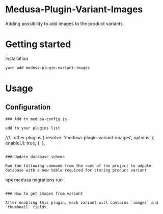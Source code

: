 # Medusa-Plugin-Variant-Images

Adding possibility to add images to the product variants.

# Getting started

Installation

```bash
yarn add medusa-plugin-variant-images
```

# Usage

## Configuration

```
### Add to medusa-config.js

add to your plugins list

```

///...other plugins
{
resolve: 'medusa-plugin-variant-images',
options: {
enableUI: true,
},
},

```

### Update database schema

Run the following command from the root of the project to udpate database with a new table required for storing product variant

```

npx medusa migrations run

```

### How to get images from variant

After enabling this plugin, each variant will contains `images` and `thumbnail` fields.
```
